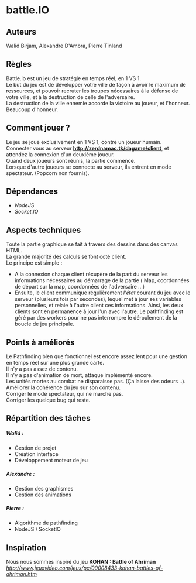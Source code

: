 # battle.IO
## Auteurs 
  Walid Birjam, Alexandre D'Ambra, Pierre Tinland
  
## Règles
  Battle.io est un jeu de stratégie en temps réel, en 1 VS 1.<br>
  Le but du jeu est de développer votre ville de façon à avoir le maximum de ressources, et pouvoir recruter les troupes nécessaires à la défense de votre ville, et à la destruction de celle de l'adversaire.<br>
  La destruction de la ville ennemie accorde la victoire au joueur, et l'honneur.<br> Beaucoup d'honneur. 

## Comment jouer ?
  Le jeu se joue exclusivement en 1 VS 1, contre un joueur humain.<br>
  Connecter vous au serveur **http://zerdnamac.tk/dagame/client**, et attendez la connexion d'un  deuxième joueur.<br>
  Quand deux joueurs sont réunis, la partie commence.<br>
  Lorsque d'autre joueurs se connecte au serveur, ils entrent en mode spectateur. (Popcorn non fournis).

## Dépendances
- *NodeJS*
- *Socket.IO*

## Aspects techniques
Toute la partie graphique se fait à travers des dessins dans des canvas HTML.<br>
La grande majorité des calculs se font coté client. <br>
Le principe est simple :
  - A la connexion chaque client récupère de la part du serveur les informations nécessaires au démarrage de la partie ( Map, coordonnées de départ sur la map, coordonnées de l'adversaire ...)
  - Ensuite, le client communique régulièrement *l'état* courant du jeu avec le serveur (plusieurs fois par secondes), lequel met à jour ses variables personnelles, et relaie à l'autre client ces informations. Ainsi, les deux clients sont en permanence à jour l'un avec l'autre. 
Le pathfinding est géré par des workers pour ne pas interrompre le déroulement de la boucle de jeu principale.

## Points à améliorés
Le Pathfinding bien que fonctionnel est encore assez lent pour une gestion en temps réel sur une plus grande carte.<br>
Il n'y a pas assez de contenu.<br>
Il n'y a pas d'animation de mort, attaque implémenté encore.<br>
Les unités mortes au combat ne disparaisse pas. (Ça laisse des odeurs ..).<br>
Améliorer la cohérence du jeu sur son contenu.<br>
Corriger le mode spectateur, qui ne marche pas.<br>
Corriger les quelque bug qui reste.<br>

## Répartition des tâches
##### Walid :
  - Gestion de projet
  - Création interface
  - Développement moteur de jeu
  
##### Alexandre :
  - Gestion des graphismes
  - Gestion des animations

##### Pierre :
  - Algorithme de pathfinding
  - NodeJS / SocketIO
  
## Inspiration
Nous nous sommes inspiré du jeu **KOHAN : Battle of Ahriman**<br>
*http://www.jeuxvideo.com/jeux/pc/00008433-kohan-battles-of-ahriman.htm*
